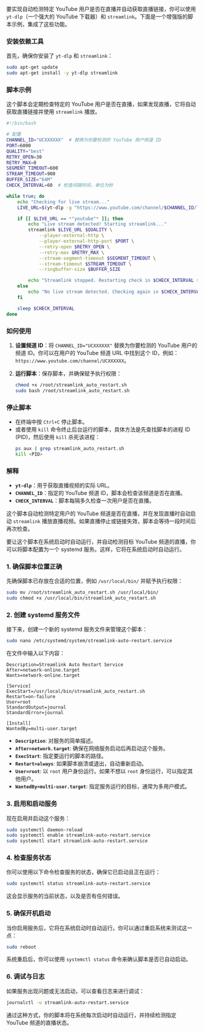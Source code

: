 要实现自动检测特定 YouTube 用户是否在直播并自动获取直播链接，你可以使用 `yt-dlp`（一个强大的 YouTube 下载器）和 `streamlink`。下面是一个增强版的脚本示例，集成了这些功能。

### 安装依赖工具

首先，确保你安装了 `yt-dlp` 和 `streamlink`：

```bash
sudo apt-get update
sudo apt-get install -y yt-dlp streamlink
```

### 脚本示例

这个脚本会定期检查特定的 YouTube 用户是否在直播，如果发现直播，它将自动获取直播链接并使用 `streamlink` 播放。

```bash
#!/bin/bash

# 配置
CHANNEL_ID="UCXXXXXX"  # 替换为你要检测的 YouTube 用户频道 ID
PORT=6000
QUALITY="best"
RETRY_OPEN=30
RETRY_MAX=0
SEGMENT_TIMEOUT=600
STREAM_TIMEOUT=900
BUFFER_SIZE="64M"
CHECK_INTERVAL=60  # 检查间隔时间，单位为秒

while true; do
    echo "Checking for live stream..."
    LIVE_URL=$(yt-dlp -g "https://www.youtube.com/channel/$CHANNEL_ID/live" --get-url)

    if [[ $LIVE_URL == *"youtube"* ]]; then
        echo "Live stream detected! Starting streamlink..."
        streamlink $LIVE_URL $QUALITY \
            --player-external-http \
            --player-external-http-port $PORT \
            --retry-open $RETRY_OPEN \
            --retry-max $RETRY_MAX \
            --stream-segment-timeout $SEGMENT_TIMEOUT \
            --stream-timeout $STREAM_TIMEOUT \
            --ringbuffer-size $BUFFER_SIZE

        echo "Streamlink stopped. Restarting check in $CHECK_INTERVAL seconds..."
    else
        echo "No live stream detected. Checking again in $CHECK_INTERVAL seconds..."
    fi

    sleep $CHECK_INTERVAL
done
```

### 如何使用

1. **设置频道 ID**：将 `CHANNEL_ID="UCXXXXXX"` 替换为你要检测的 YouTube 用户的频道 ID。你可以在用户的 YouTube 频道 URL 中找到这个 ID，例如：`https://www.youtube.com/channel/UCXXXXXX`。

2. **运行脚本**：保存脚本，并确保赋予执行权限：
    ```bash
    chmod +x /root/streamlink_auto_restart.sh
    sudo bash /root/streamlink_auto_restart.sh
    ```

### 停止脚本

- 在终端中按 `Ctrl+C` 停止脚本。
- 或者使用 `kill` 命令终止后台运行的脚本，具体方法是先查找脚本的进程 ID (PID)，然后使用 `kill` 杀死该进程：
    ```bash
    ps aux | grep streamlink_auto_restart.sh
    kill <PID>
    ```

### 解释

- **`yt-dlp`**：用于获取直播视频的实际 URL。
- **`CHANNEL_ID`**：指定的 YouTube 频道 ID，脚本会检查该频道是否在直播。
- **`CHECK_INTERVAL`**：脚本每隔多久检查一次用户是否在直播。

这个脚本自动检测特定用户的 YouTube 频道是否在直播，并在发现直播时自动启动 `streamlink` 播放直播视频。如果直播停止或链接失效，脚本会等待一段时间后再次检查。



要让这个脚本在系统启动时自动运行，并自动检测目标 YouTube 频道的直播，你可以将脚本配置为一个 systemd 服务。这样，它将在系统启动时自动运行。

### 1. **确保脚本位置正确**
   先确保脚本已存放在合适的位置，例如 `/usr/local/bin/` 并赋予执行权限：

   ```bash
   sudo mv /root/streamlink_auto_restart.sh /usr/local/bin/
   sudo chmod +x /usr/local/bin/streamlink_auto_restart.sh
   ```

### 2. **创建 systemd 服务文件**
   接下来，创建一个新的 systemd 服务文件来管理这个脚本：

   ```bash
   sudo nano /etc/systemd/system/streamlink-auto-restart.service
   ```

   在文件中输入以下内容：

   ```[Unit]
   Description=Streamlink Auto Restart Service
   After=network-online.target
   Wants=network-online.target

   [Service]
   ExecStart=/usr/local/bin/streamlink_auto_restart.sh
   Restart=on-failure
   User=root
   StandardOutput=journal
   StandardError=journal

   [Install]
   WantedBy=multi-user.target
   ```

   - **`Description`**: 对服务的简单描述。
   - **`After=network.target`**: 确保在网络服务启动后再启动这个服务。
   - **`ExecStart`**: 指定要运行的脚本的路径。
   - **`Restart=always`**: 如果脚本崩溃或退出，自动重新启动。
   - **`User=root`**: 以 `root` 用户身份运行。如果不想以 `root` 身份运行，可以指定其他用户。
   - **`WantedBy=multi-user.target`**: 指定服务运行的目标，通常为多用户模式。

### 3. **启用和启动服务**
   现在启用并启动这个服务：

   ```bash
   sudo systemctl daemon-reload
   sudo systemctl enable streamlink-auto-restart.service
   sudo systemctl start streamlink-auto-restart.service
   ```

### 4. **检查服务状态**
   你可以使用以下命令检查服务的状态，确保它已启动且正在运行：

   ```bash
   sudo systemctl status streamlink-auto-restart.service
   ```

   这会显示服务的当前状态，以及是否有任何错误。

### 5. **确保开机启动**
   当你启用服务后，它将在系统启动时自动运行。你可以通过重启系统来测试这一点：

   ```bash
   sudo reboot
   ```

   系统重启后，你可以使用 `systemctl status` 命令来确认脚本是否已自动启动。

### 6. **调试与日志**
   如果服务出现问题或无法启动，可以查看日志来进行调试：

   ```bash
   journalctl -u streamlink-auto-restart.service
   ```

通过这种方式，你的脚本将在系统每次启动时自动运行，并持续检测指定 YouTube 频道的直播状态。
